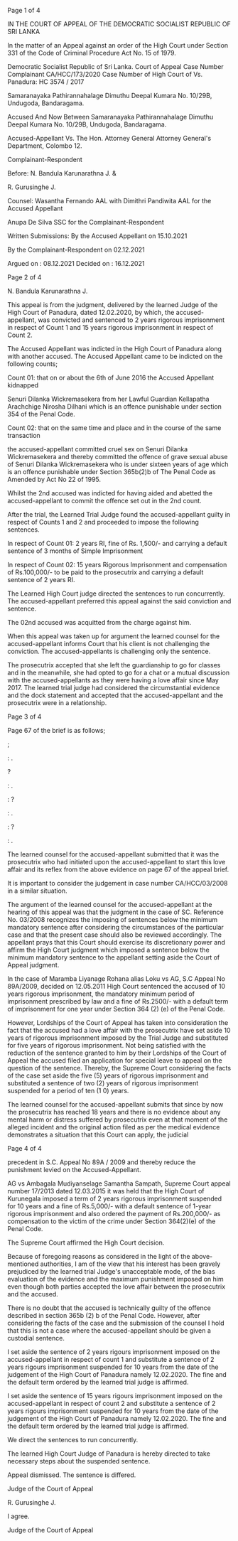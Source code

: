 Page 1 of 4

IN THE COURT OF APPEAL OF THE DEMOCRATIC SOCIALIST REPUBLIC OF SRI LANKA

In the matter of an Appeal against an order of the High Court under Section 331 of the Code of Criminal Procedure Act No. 15 of 1979.

Democratic Socialist Republic of Sri Lanka. Court of Appeal Case Number Complainant CA/HCC/173/2020 Case Number of High Court of Vs. Panadura: HC 3574 / 2017

Samaranayaka Pathirannahalage Dimuthu Deepal Kumara No. 10/29B, Undugoda, Bandaragama.

Accused And Now Between Samaranayaka Pathirannahalage Dimuthu Deepal Kumara No. 10/29B, Undugoda, Bandaragama.

Accused-Appellant Vs. The Hon. Attorney General Attorney General's Department, Colombo 12.

Complainant-Respondent

Before: N. Bandula Karunarathna J. &

R. Gurusinghe J.

Counsel: Wasantha Fernando AAL with Dimithri Pandiwita AAL for the Accused Appellant

Anupa De Silva SSC for the Complainant-Respondent

Written Submissions: By the Accused Appellant on 15.10.2021

By the Complainant-Respondent on 02.12.2021

Argued on : 08.12.2021 Decided on : 16.12.2021

Page 2 of 4

N. Bandula Karunarathna J.

This appeal is from the judgment, delivered by the learned Judge of the High Court of Panadura, dated 12.02.2020, by which, the accused-appellant, was convicted and sentenced to 2 years rigorous imprisonment in respect of Count 1 and 15 years rigorous imprisonment in respect of Count 2.

The Accused Appellant was indicted in the High Court of Panadura along with another accused. The Accused Appellant came to be indicted on the following counts;

Count 01: that on or about the 6th of June 2016 the Accused Appellant kidnapped

Senuri Dilanka Wickremasekera from her Lawful Guardian Kellapatha Arachchige Nirosha Dilhani which is an offence punishable under section 354 of the Penal Code.

Count 02: that on the same time and place and in the course of the same transaction

the accused-appellant committed cruel sex on Senuri Dilanka Wickremasekera and thereby committed the offence of grave sexual abuse of Senuri Dilanka Wickremasekera who is under sixteen years of age which is an offence punishable under Section 365b(2)b of The Penal Code as Amended by Act No 22 of 1995.

Whilst the 2nd accused was indicted for having aided and abetted the accused-appellant to commit the offence set out in the 2nd count.

After the trial, the Learned Trial Judge found the accused-appellant guilty in respect of Counts 1 and 2 and proceeded to impose the following sentences.

In respect of Count 01: 2 years RI, fine of Rs. 1,500/- and carrying a default sentence of 3 months of Simple Imprisonment

In respect of Count 02: 15 years Rigorous Imprisonment and compensation of Rs.100,000/- to be paid to the prosecutrix and carrying a default sentence of 2 years RI.

The Learned High Court judge directed the sentences to run concurrently. The accused-appellant preferred this appeal against the said conviction and sentence.

The 02nd accused was acquitted from the charge against him.

When this appeal was taken up for argument the learned counsel for the accused-appellant informs Court that his client is not challenging the conviction. The accused-appellants is challenging only the sentence.

The prosecutrix accepted that she left the guardianship to go for classes and in the meanwhile, she had opted to go for a chat or a mutual discussion with the accused-appellants as they were having a love affair since May 2017. The learned trial judge had considered the circumstantial evidence and the dock statement and accepted that the accused-appellant and the prosecutrix were in a relationship.

Page 3 of 4

Page 67 of the brief is as follows;

;

: .

?

: .

: ?

: .

: ?

: .

The learned counsel for the accused-appellant submitted that it was the prosecutrix who had initiated upon the accused-appellant to start this love affair and its reflex from the above evidence on page 67 of the appeal brief.

It is important to consider the judgement in case number CA/HCC/03/2008 in a similar situation.

The argument of the learned counsel for the accused-appellant at the hearing of this appeal was that the judgment in the case of SC. Reference No. 03/2008 recognizes the imposing of sentences below the minimum mandatory sentence after considering the circumstances of the particular case and that the present case should also be reviewed accordingly. The appellant prays that this Court should exercise its discretionary power and affirm the High Court judgment which imposed a sentence below the minimum mandatory sentence to the appellant setting aside the Court of Appeal judgment.

In the case of Maramba Liyanage Rohana alias Loku vs AG, S.C Appeal No 89A/2009, decided on 12.05.2011 High Court sentenced the accused of 10 years rigorous imprisonment, the mandatory minimum period of imprisonment prescribed by law and a fine of Rs.2500/- with a default term of imprisonment for one year under Section 364 (2) (e) of the Penal Code.

However, Lordships of the Court of Appeal has taken into consideration the fact that the accused had a love affair with the prosecutrix have set aside 10 years of rigorous imprisonment imposed by the Trial Judge and substituted for five years of rigorous imprisonment. Not being satisfied with the reduction of the sentence granted to him by their Lordships of the Court of Appeal the accused filed an application for special leave to appeal on the question of the sentence. Thereby, the Supreme Court considering the facts of the case set aside the five (5) years of rigorous imprisonment and substituted a sentence of two (2) years of rigorous imprisonment suspended for a period of ten (1 0) years.

The learned counsel for the accused-appellant submits that since by now the prosecutrix has reached 18 years and there is no evidence about any mental harm or distress suffered by prosecutrix even at that moment of the alleged incident and the original action filed as per the medical evidence demonstrates a situation that this Court can apply, the judicial

Page 4 of 4

precedent in S.C. Appeal No 89A / 2009 and thereby reduce the punishment levied on the Accused-Appellant.

AG vs Ambagala Mudiyanselage Samantha Sampath, Supreme Court appeal number 17/2013 dated 12.03.2015 it was held that the High Court of Kurunegala imposed a term of 2 years rigorous imprisonment suspended for 10 years and a fine of Rs.5,000/- with a default sentence of 1-year rigorous imprisonment and also ordered the payment of Rs.200,000/- as compensation to the victim of the crime under Section 364(2)(e) of the Penal Code.

The Supreme Court affirmed the High Court decision.

Because of foregoing reasons as considered in the light of the above-mentioned authorities, I am of the view that his interest has been gravely prejudiced by the learned trial Judge's unacceptable mode, of the bias evaluation of the evidence and the maximum punishment imposed on him even though both parties accepted the love affair between the prosecutrix and the accused.

There is no doubt that the accused is technically guilty of the offence described in section 365b (2) b of the Penal Code. However, after considering the facts of the case and the submission of the counsel I hold that this is not a case where the accused-appellant should be given a custodial sentence.

I set aside the sentence of 2 years rigours imprisonment imposed on the accused-appellant in respect of count 1 and substitute a sentence of 2 years rigours imprisonment suspended for 10 years from the date of the judgement of the High Court of Panadura namely 12.02.2020. The fine and the default term ordered by the learned trial judge is affirmed.

I set aside the sentence of 15 years rigours imprisonment imposed on the accused-appellant in respect of count 2 and substitute a sentence of 2 years rigours imprisonment suspended for 10 years from the date of the judgement of the High Court of Panadura namely 12.02.2020. The fine and the default term ordered by the learned trial judge is affirmed.

We direct the sentences to run concurrently.

The learned High Court Judge of Panadura is hereby directed to take necessary steps about the suspended sentence.

Appeal dismissed. The sentence is differed.

Judge of the Court of Appeal

R. Gurusinghe J.

I agree.

Judge of the Court of Appeal